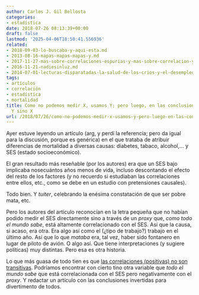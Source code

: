 ```yaml
---
author: Carlos J. Gil Bellosta
categories:
- estadística
date: 2018-07-26 08:13:39+00:00
draft: false
lastmod: '2025-04-06T18:50:41.556936'
related:
- 2018-09-03-lo-buscaba-y-aqui-esta.md
- 2013-08-16-mapas-mapas-mapas-y.md
- 2017-11-27-mas-sobre-correlaciones-espurias-y-mas-sobre-correlacion-y-causalidad.md
- 2016-11-21-nadiesinluz.md
- 2014-07-01-lecturas-disparatadas-la-salud-de-los-crios-y-el-desempleo.md
tags:
- artículos
- correlación
- estadística
- mortalidad
title: Como no podemos medir X, usamos Y; pero luego, en las conclusiones, no criticamos
  Y sino X
url: /2018/07/26/como-no-podemos-medir-x-usamos-y-pero-luego-en-las-conclusiones-no-criticamos-y-sino-x/
---
```


Ayer estuve leyendo un artículo (arg, y perdí la referencia; pero da igual para la discusión, porque es genérica) en el que trataba de atribuir diferencias de mortalidad a diversas causas: diabetes, tabaco, alcohol,... y SES (estado socioeconómico).

El gran resultado más reseñable (por los autores) era que un SES bajo implicaba nosecuántos años menos de vida, incluso descontando el efecto del resto de los factores (y no recuerdo si estudiaban las correlaciones entre ellos, etc., como se debe en un estudio con pretensiones causales).

Todo bien. Y _tuiter_, celebrando la enésima constatación de que ser pobre mata, etc.

Pero los autores del artículo reconocían en la letra pequeña que no habían podido medir el SES directamente sino a través de un _proxy_ que, _como todo el mundo sabe_, está altamente correlacionado con el SES. Así que la causa, si acaso, era otra. Era algo así como el (¿tipo de trabajo?) trabajo en el último año. Así que lo que _mataba_ era, tal vez, haber sido fontanero en lugar de piloto de avión. O algo así. Que tiene interpretaciones (y sugiere políticas) muy distintas. Pero esa es otra historia.

Lo que más guasa de todo tien es que [las correlaciones (positivas) no son transitivas](https://www.datanalytics.com/2018/01/16/las-correlaciones-positivas-son-transitivas/). Podríamos encontrar con cierto tino otra variable que _todo el mundo sabe_ que está correlacionada con el SES pero negativamente con el _proxy_. Y redactar un artículo con las conclusiones invertidas para divertimento de todos.